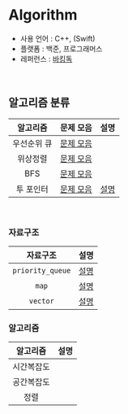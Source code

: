 # Algorithm

- 사용 언어 : C++, (Swift)
- 플랫폼 : 백준, 프로그래머스
- 레퍼런스 : [바킹독](https://github.com/encrypted-def/basic-algo-lecture/tree/master)

<br>


## 알고리즘 분류
|알고리즘|문제 모음|설명
| :--: | :--: | :--: |
| 우선순위 큐 | [문제 모음](/workbook/priority_queue.md) |  |
| 위상정렬 | [문제 모음](/workbook/topological_sorting.md) |  |
| BFS | [문제 모음](/workbook/bfs.md) |  |
| 투 포인터 | [문제 모음](/workbook/two_pointer.md) | [설명](/guide_algorithm/two_pointer_guide_algorithm.md) |

<br>

### 자료구조
|자료구조|설명|
| :--: | :--: |
| `priority_queue` | [설명](/guide_data_structure/priority_queue_guide_data_structure.md) |
| `map` | [설명](/guide_data_structure/map_guide_data_structure.md) |
| `vector` | [설명](/guide_data_structure/vector_guide_data_structure.md) |

### 알고리즘
|알고리즘|설명|
| :--: | :--: |
| 시간복잡도 | |
| 공간복잡도 | |
| 정렬 | |